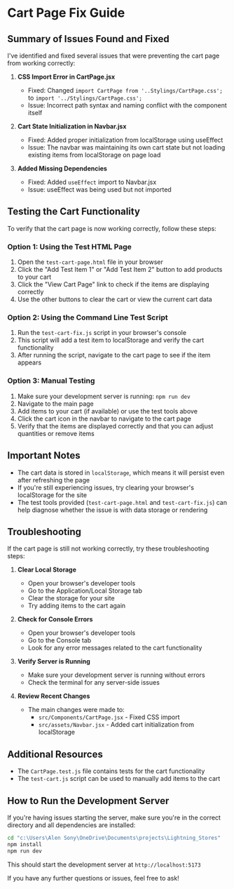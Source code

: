 # Cart Page Fix Guide

## Summary of Issues Found and Fixed

I've identified and fixed several issues that were preventing the cart page from working correctly:

1. **CSS Import Error in CartPage.jsx**
   - Fixed: Changed `import CartPage from '..Stylings/CartPage.css';` to `import '../Stylings/CartPage.css';`
   - Issue: Incorrect path syntax and naming conflict with the component itself

2. **Cart State Initialization in Navbar.jsx**
   - Fixed: Added proper initialization from localStorage using useEffect
   - Issue: The navbar was maintaining its own cart state but not loading existing items from localStorage on page load

3. **Added Missing Dependencies**
   - Fixed: Added `useEffect` import to Navbar.jsx
   - Issue: useEffect was being used but not imported

## Testing the Cart Functionality

To verify that the cart page is now working correctly, follow these steps:

### Option 1: Using the Test HTML Page

1. Open the `test-cart-page.html` file in your browser
2. Click the "Add Test Item 1" or "Add Test Item 2" button to add products to your cart
3. Click the "View Cart Page" link to check if the items are displaying correctly
4. Use the other buttons to clear the cart or view the current cart data

### Option 2: Using the Command Line Test Script

1. Run the `test-cart-fix.js` script in your browser's console
2. This script will add a test item to localStorage and verify the cart functionality
3. After running the script, navigate to the cart page to see if the item appears

### Option 3: Manual Testing

1. Make sure your development server is running: `npm run dev`
2. Navigate to the main page
3. Add items to your cart (if available) or use the test tools above
4. Click the cart icon in the navbar to navigate to the cart page
5. Verify that the items are displayed correctly and that you can adjust quantities or remove items

## Important Notes

- The cart data is stored in `localStorage`, which means it will persist even after refreshing the page
- If you're still experiencing issues, try clearing your browser's localStorage for the site
- The test tools provided (`test-cart-page.html` and `test-cart-fix.js`) can help diagnose whether the issue is with data storage or rendering

## Troubleshooting

If the cart page is still not working correctly, try these troubleshooting steps:

1. **Clear Local Storage**
   - Open your browser's developer tools
   - Go to the Application/Local Storage tab
   - Clear the storage for your site
   - Try adding items to the cart again

2. **Check for Console Errors**
   - Open your browser's developer tools
   - Go to the Console tab
   - Look for any error messages related to the cart functionality

3. **Verify Server is Running**
   - Make sure your development server is running without errors
   - Check the terminal for any server-side issues

4. **Review Recent Changes**
   - The main changes were made to:
     - `src/Components/CartPage.jsx` - Fixed CSS import
     - `src/assets/Navbar.jsx` - Added cart initialization from localStorage

## Additional Resources

- The `CartPage.test.js` file contains tests for the cart functionality
- The `test-cart.js` script can be used to manually add items to the cart

## How to Run the Development Server

If you're having issues starting the server, make sure you're in the correct directory and all dependencies are installed:

```bash
cd "c:\Users\Alen Sony\OneDrive\Documents\projects\Lightning_Stores"
npm install
npm run dev
```

This should start the development server at `http://localhost:5173`

If you have any further questions or issues, feel free to ask!